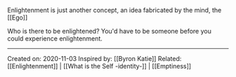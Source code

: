 Enlightenment is just another concept, an idea fabricated by the mind, the [[Ego]]

Who is there to be enlightened? You'd have to be someone before you could experience enlightenment.

-------------------
Created on: 2020-11-03
Inspired by: [[Byron Katie]]
Related: [[Enlightenment]] | [[What is the Self -identity-]] | [[Emptiness]]